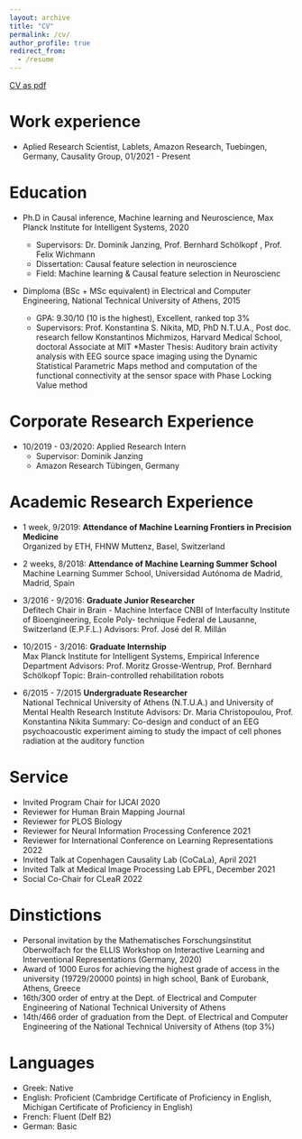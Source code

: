 ```yaml
---
layout: archive
title: "CV"
permalink: /cv/
author_profile: true
redirect_from:
  - /resume
---
```

[CV as pdf](/assets/Atalanti_Mastakouri_CV.pdf)<br/>

Work experience
======
* Aplied Research Scientist, Lablets, Amazon Research, Tuebingen, Germany, Causality Group, 01/2021 - Present

Education
======
* Ph.D in Causal inference, Machine learning and Neuroscience, Max Planck Institute for Intelligent Systems, 2020
    * Supervisors: Dr. Dominik Janzing, Prof. Bernhard Schölkopf , Prof. Felix Wichmann
    * Dissertation: Causal feature selection in neuroscience
    * Field: Machine learning & Causal feature selection in Neuroscienc

* Dimploma (BSc + MSc equivalent) in Electrical and Computer Engineering, National Technical University of Athens, 2015
    * GPA: 9.30/10 (10 is the highest), Excellent, ranked top 3%
    * Supervisors: Prof. Konstantina S. Nikita, MD, PhD N.T.U.A., Post doc. research fellow Konstantinos
Michmizos, Harvard Medical School, doctoral Associate at MIT
    *Master Thesis: Auditory brain activity analysis with EEG source space imaging using the Dynamic
Statistical Parametric Maps method and computation of the functional connectivity at the sensor space
with Phase Locking Value method

Corporate Research Experience
======
* 10/2019 - 03/2020: Applied Research Intern
    * Supervisor: Dominik Janzing
    * Amazon Research Tübingen, Germany

Academic Research Experience
======
* 1 week, 9/2019: **Attendance of Machine Learning Frontiers in Precision Medicine**  
Organized by ETH, FHNW Muttenz, Basel, Switzerland

* 2 weeks, 8/2018: **Attendance of Machine Learning Summer School**  
Machine Learning Summer School, Universidad Autónoma de Madrid, Madrid, Spain

* 3/2016 - 9/2016: **Graduate Junior Researcher**  
Defitech Chair in Brain - Machine Interface CNBI of Interfaculty Institute of Bioengineering, Ecole Poly-
technique Federal de Lausanne, Switzerland (E.P.F.L.)
Advisors: Prof. José del R. Millán

* 10/2015 - 3/2016: **Graduate Internship**  
Max Planck Institute for Intelligent Systems, Empirical Inference Department
Advisors: Prof. Moritz Grosse-Wentrup, Prof. Bernhard Schölkopf
Topic: Brain-controlled rehabilitation robots

* 6/2015 - 7/2015 **Undergraduate Researcher**  
National Technical University of Athens (N.T.U.A.) and University of Mental Health Research Institute
Advisors: Dr. Maria Christopoulou, Prof. Konstantina Nikita
Summary: Co-design and conduct of an EEG psychoacoustic experiment aiming to study the impact of
cell phones radiation at the auditory function

Service
======
* Invited Program Chair for IJCAI 2020
* Reviewer for Human Brain Mapping Journal
* Reviewer for PLOS Biology
* Reviewer for Neural Information Processing Conference 2021
* Reviewer for International Conference on Learning Representations 2022
* Invited Talk at Copenhagen Causality Lab (CoCaLa), April 2021
* Invited Talk at Medical Image Processing Lab EPFL, December 2021
* Social Co-Chair for CLeaR 2022

Dinstictions
======
* Personal invitation by the Mathematisches Forschungsinstitut Oberwolfach for the ELLIS Workshop on Interactive Learning and Interventional Representations (Germany, 2020)  
* Award of 1000 Euros for achieving the highest grade of access in the university (19729/20000 points) in high school, Bank of Eurobank, Athens, Greece  
* 16th/300 order of entry at the Dept. of Electrical and Computer Engineering of National Technical University of Athens  
* 14th/466 order of graduation from the Dept. of Electrical and Computer Engineering of the National Technical University of Athens (top 3%)

Languages
======
* Greek: Native
* English: Proficient (Cambridge Certificate of Proficiency in English, Michigan Certificate of Proficiency in English)  
* French: Fluent (Delf B2)  
* German: Basic  
